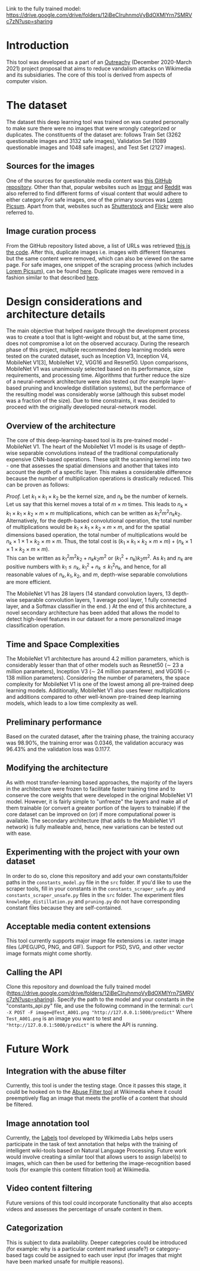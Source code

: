 Link to the fully trained model: https://drive.google.com/drive/folders/12iBeCIruhnmoVyBdOXMlYrn7SMRVc7zN?usp=sharing

# Introduction

This tool was developed as a part of an [Outreachy][] (December
2020-March 2021) project proposal that aims to reduce vandalism attacks
on Wikimedia and its subsidiaries. The core of this tool is derived from
aspects of computer vision.
  
# The dataset

The dataset this deep learning tool was trained on was curated
personally to make sure there were no images that were wrongly
categorized or duplicates. The constituents of the dataset are:
follows Train Set (3262 questionable images and 3132 safe images),
Validation Set (1089 questionable images and 1048 safe images), and Test
Set (2127 images).

## Sources for the images

One of the sources for questionable media content was [this GitHub
repository][]. Other than that, popular websites such as [Imgur][] and
[Reddit][] was also referred to find different forms of
visual content that would adhere to either category.For safe images,
one of the primary sources was [Lorem Picsum][]. Apart from that,
websites such as [Shutterstock][] and [Flickr][] were also referred to.

## Image curation process

From the GitHub repository listed above, a list of URLs was retrieved
[this is the code][]. After this, duplicate images i.e. images with
different filenames but the same content were removed, which can also be
viewed on the same page. For safe images, one snippet of the scraping
process (which includes [Lorem Picsum][]), can be found [here][].
Duplicate images were removed in a fashion similar to that described
[here][this is the code].
  
# Design considerations and architecture details

The main objective that helped navigate through the development process
was to create a tool that is light-weight and robust but, at the same
time, does not compromise a lot on the observed accuracy. During the
research phase of this project, multiple recommended deep learning
models were tested on the curated dataset, such as Inception V3,
Inception V4, MobileNet V1[3], MobileNet V2, VGG16 and Resnet50. Upon
comparisons, MobileNet V1 was unanimously selected based on its
performance, size requirements, and processing time. Algorithms that
further reduce the size of a neural-network architecture were also
tested out (for example layer-based pruning and knowledge distillation
systems), but the performance of the resulting model was considerably
worse (although this subset model was a fraction of the size). Due to
time constraints, it was decided to proceed with the originally
developed neural-network model.

## Overview of the architecture

The core of this deep-learning-based tool is its pre-trained model -
MobileNet V1. The heart of the MobileNet V1 model is its usage of
depth-wise separable convolutions instead of the traditional
computationally expensive CNN-based operations. These split the scanning
kernel into two - one that assesses the spatial dimensions and another
that takes into account the depth of a specific layer. This makes a
considerable difference because the number of multiplication operations
is drastically reduced. This can be proven as follows:

<div class="proof">

*Proof.* Let *k*<sub>1</sub> × *k*<sub>1</sub> × *k*<sub>2</sub> be the
kernel size, and *n*<sub>*k*</sub> be the number of kernels. Let us say
that this kernel moves a total of *m* × *m* times. This leads to
*n*<sub>*k*</sub> × *k*<sub>1</sub> × *k*<sub>1</sub> × *k*<sub>2</sub> × *m* × *m*
multiplications, which can be written as
*k*<sub>1</sub><sup>2</sup>*m*<sup>2</sup>*n*<sub>*k*</sub>*k*<sub>2</sub>.
Alternatively, for the depth-based convolutional operation, the total
number of multiplications would be
*k*<sub>1</sub> × *k*<sub>1</sub> × *k*<sub>2</sub> × *m* × *m*, and for
the spatial dimensions based operation, the total number of
multiplications would be
*n*<sub>*k*</sub> × 1 × 1 × *k*<sub>2</sub> × *m* × *m*. Thus, the total
cost is
(*k*<sub>1</sub> × *k*<sub>1</sub> × *k*<sub>2</sub> × *m* × *m*) + (*n*<sub>*k*</sub> × 1 × 1 × *k*<sub>2</sub> × *m* × *m*).  
This can be written as
*k*<sub>1</sub><sup>2</sup>*m*<sup>2</sup>*k*<sub>2</sub> + *n*<sub>*k*</sub>*k*<sub>2</sub>*m*<sup>2</sup>
or
(*k*<sub>1</sub><sup>2</sup> + *n*<sub>*k*</sub>)*k*<sub>2</sub>*m*<sup>2</sup>.
As *k*<sub>1</sub> and *n*<sub>*k*</sub> are positive numbers with
*k*<sub>1</sub> ≤ *n*<sub>*k*</sub>,
*k*<sub>1</sub><sup>2</sup> + *n*<sub>*k*</sub> ≤ *k*<sub>1</sub><sup>2</sup>*n*<sub>*k*</sub>,
and hence, for all reasonable values of
*n*<sub>*k*</sub>, *k*<sub>1</sub>, *k*<sub>2</sub>, and *m*, depth-wise
separable convolutions are more efficient.

</div>

The MobileNet V1 has 28 layers (14 standard convolution layers, 13
depth-wise separable convolution layers, 1 average pool layer, 1 fully
connected layer, and a Softmax classifier in the end. ) At the end of
this architecture, a novel secondary architecture has been added that
allows the model to detect high-level features in our dataset for a more
personalized image classification operation.

## Time and Space Complexities

The MobileNet V1 architecture has around 4.2 million parameters, which
is considerably lesser than that of other models such as Resnet50 (∼ 23
a million parameters), Inception V3 (∼ 24 million parameters), and VGG16
(∼ 138 million parameters). Considering the number of parameters, the
space complexity for MobileNet V1 is one of the lowest among all
pre-trained deep learning models. Additionally, MobileNet V1 also uses
fewer multiplications and additions compared to other well-known
pre-trained deep learning models, which leads to a low time complexity
as well.

## Preliminary performance

Based on the curated dataset, after the training phase, the training
accuracy was 98.90%, the training error was 0.0346, the validation
accuracy was 96.43% and the validation loss was 0.1177.

## Modifying the architecture

As with most transfer-learning based approaches, the majority of the layers
in the architecture were frozen to facilitate faster training time and
to conserve the core weights that were developed in the original
MobileNet V1 model. However, it is fairly simple to "unfreeze" the
layers and make all of them trainable (or convert a greater portion of
the layers to trainable) if the core dataset can be improved on (or) if
more computational power is available. The secondary architecture (that
adds to the MobileNet V1 network) is fully malleable and, hence, new
variations can be tested out with ease.

## Experimenting with the project with your own dataset

In order to do so, clone this repository and add your own constants/folder paths
in the ```constants_model.py``` file in the ```src``` folder. If you'd like to use the 
scraper tools, fill in your constants in the ```constants_scraper_safe.py``` and 
```constants_scraper_unsafe.py``` files in the ```src``` folder. The experiment files 
```knowledge_distillation.py``` and ```pruning.py``` do not have corresponding constant 
files because they are self-contained.

## Acceptable media content extensions

This tool currently supports major image file extensions i.e. raster
image files (JPEG/JPG, PNG, and GIF). Support for PSD, SVG, and other
vector image formats might come shortly.

## Calling the API

Clone this repository and download the fully trained model 
(https://drive.google.com/drive/folders/12iBeCIruhnmoVyBdOXMlYrn7SMRVc7zN?usp=sharing).
Specify the path to the model and your constants in the "constants_api.py" file, and 
use the following command in the terminal: 
```curl -X POST -F image=@Test_A001.png "http://127.0.0.1:5000/predict"```
Where ```Test_A001.png``` is an image you want to test and 
```"http://127.0.0.1:5000/predict"``` is where the API is running.

# Future Work

## Integration with the abuse filter

Currently, this tool is under the testing stage. Once it passes this 
stage, it could be hooked on to the [Abuse Filter tool](https://www.mediawiki.org/wiki/Extension:AbuseFilter)
at Wikimedia where it could preemptively flag an image that meets the profile of a content
that should be filtered. 

## Image annotation tool

Currently, the [Labels][] tool developed by Wikimedia Labs helps users
participate in the task of text annotation that helps with the training
of intelligent wiki-tools based on Natural Language Processing. Future
work would involve creating a similar tool that allows users to assign
label(s) to images, which can then be used for bettering the
image-recognition based tools (for example this content filtration
tool) at Wikimedia.

## Video content filtering

Future versions of this tool could incorporate functionality that also
accepts videos and assesses the percentage of unsafe content in them.

## Categorization

This is subject to data availability. Deeper categories could be
introduced (for example: why is a particular content marked unsafe?) or
category-based tags could be assigned to each user input (for images
that might have been marked unsafe for multiple reasons).

  [Outreachy]: https://www.outreachy.org/
  [this GitHub repository]: https://github.com/EBazarov/nsfw_data_source_urls
  [Imgur]: https://imgur.com/
  [Reddit]: https://www.reddit.com/
  [Lorem Picsum]: https://picsum.photos/
  [Shutterstock]: https://www.shutterstock.com/
  [Flickr]: https://www.flickr.com/explore
  [this is the code]: https://github.com/HarshineeSriram/Outreachy_Wikimedia/blob/master/src/data-scrapers/scraper-unsafe-images.py
  [here]: https://github.com/HarshineeSriram/Outreachy_Wikimedia/blob/master/src/data-scrapers/scraper-safe-images.py
  [Labels]: https://labels.wmflabs.org/
